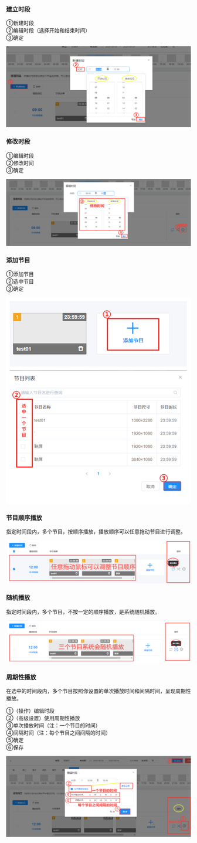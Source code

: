 ### 建立时段
①新建时段   
②编辑时段（选择开始和结束时间）      
③确定

![avatar](../images/channel/10.png)

### 修改时段
①编辑时段     
②修改时间      
③确定

![avatar](../images/channel/11.png)

### 添加节目

①添加节目   
②选中节目    
③确定

![avatar](../images/channel/12.png)

### 节目顺序播放
指定时间段内，多个节目，按顺序播放，播放顺序可以任意拖动节目进行调整。

![avatar](../images/channel/7.png)

### 随机播放
指定时间段内，多个节目，不按一定的顺序播放，是系统随机播放。

![avatar](../images/channel/8.png)

### 周期性播放
在选中的时间段内，多个节目按照你设置的单次播放时间和间隔时间，呈现周期性播放。

①（操作）编辑时段         
②（高级设置）使用周期性播放           
③单次播放时间（注：一个节目的时间）   
④间隔时间（注：每个节目之间间隔的时间）   
⑤确定     
⑥保存

![avatar](../images/channel/9.png)